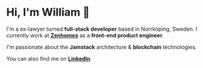 # Hi, I'm William 👋

I'm a ex-lawyer turned **full-stack developer** based in Norrköping, Sweden. I currently work at **[Zenhomes](https://www.zenhomes.com/en/)** as a **front-end product engineer**.

I'm passionate about the **Jamstack** architecture &amp; **blockchain** technologies.

You can also find me on **[LinkedIn](https://linkedin.com/in/daghouz)**.
